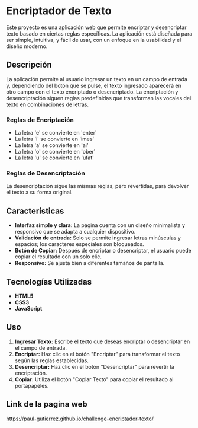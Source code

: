 # Encriptador de Texto

Este proyecto es una aplicación web que permite encriptar y desencriptar texto basado en ciertas reglas específicas. La aplicación está diseñada para ser simple, intuitiva, y fácil de usar, con un enfoque en la usabilidad y el diseño moderno.

## Descripción

La aplicación permite al usuario ingresar un texto en un campo de entrada y, dependiendo del botón que se pulse, el texto ingresado aparecerá en otro campo con el texto encriptado o desencriptado. La encriptación y desencriptación siguen reglas predefinidas que transforman las vocales del texto en combinaciones de letras.

### Reglas de Encriptación

- La letra 'e' se convierte en 'enter'
- La letra 'i' se convierte en 'imes'
- La letra 'a' se convierte en 'ai'
- La letra 'o' se convierte en 'ober'
- La letra 'u' se convierte en 'ufat'

### Reglas de Desencriptación

La desencriptación sigue las mismas reglas, pero revertidas, para devolver el texto a su forma original.

## Características

- **Interfaz simple y clara:** La página cuenta con un diseño minimalista y responsivo que se adapta a cualquier dispositivo.
- **Validación de entrada:** Solo se permite ingresar letras minúsculas y espacios; los caracteres especiales son bloqueados.
- **Botón de Copiar:** Después de encriptar o desencriptar, el usuario puede copiar el resultado con un solo clic.
- **Responsivo:** Se ajusta bien a diferentes tamaños de pantalla.

## Tecnologías Utilizadas

- **HTML5**
- **CSS3**
- **JavaScript**

## Uso

1. **Ingresar Texto:** Escribe el texto que deseas encriptar o desencriptar en el campo de entrada.
2. **Encriptar:** Haz clic en el botón "Encriptar" para transformar el texto según las reglas establecidas.
3. **Desencriptar:** Haz clic en el botón "Desencriptar" para revertir la encriptación.
4. **Copiar:** Utiliza el botón "Copiar Texto" para copiar el resultado al portapapeles.

## Link de la pagina web
https://paul-gutierrez.github.io/challenge-encriptador-texto/
